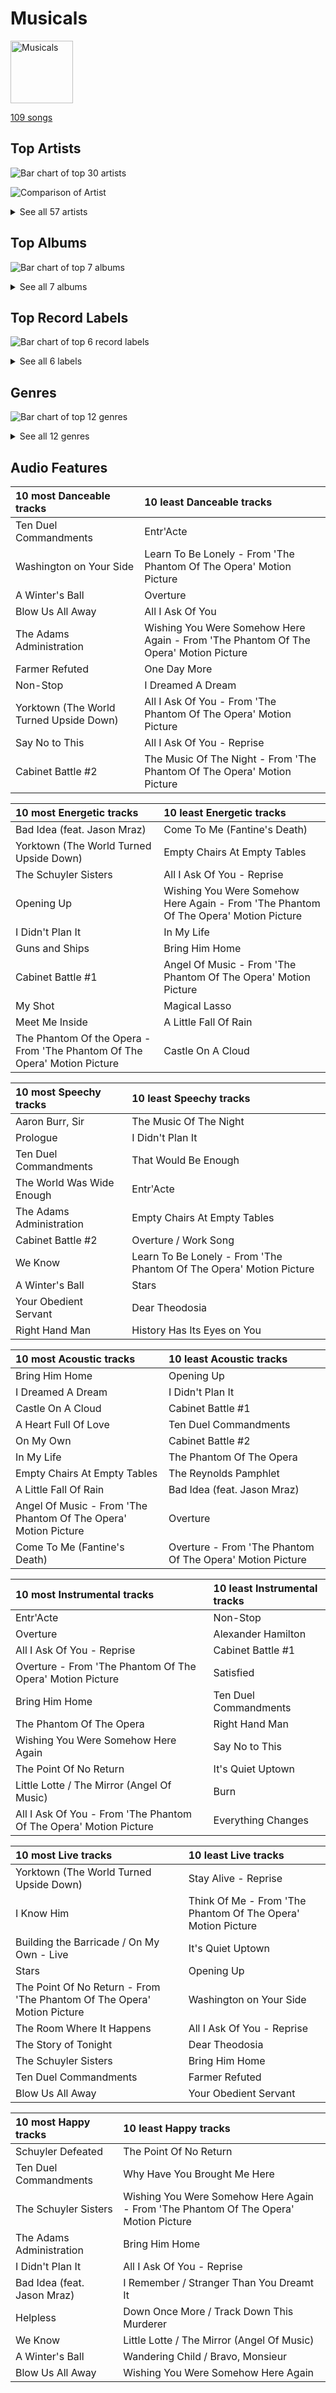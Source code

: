 # Musicals


<img src="https://mosaic.scdn.co/640/ab67616d0000b27311213770e112f78d4075b61fab67616d0000b2732f8d9427fea9dd36a4fb4f1bab67616d0000b27367a1610b21721a06ed7d378eab67616d0000b273d72fb5571087bca0a2fed008" alt="Musicals" width="100" />

[109 songs](musicals_tracks.md)

## Top Artists

![Bar chart of top 30 artists](../images/playlists/musicals/artists.png)

![Comparison of Artist](../images/playlists/musicals/artists_comparison.png)


<details>
<summary>See all 57 artists</summary>

|   Number of Tracks | Art                                                                                              | Artist                                                                                               | 🔗                                                           |
|-------------------:|:-------------------------------------------------------------------------------------------------|:-----------------------------------------------------------------------------------------------------|:------------------------------------------------------------|
|                 33 | <img src="https://i.scdn.co/image/ab67616d0000b2733743f2dba9dde74bf4338540" alt="" width="50" /> | [Original Broadway Cast of Hamilton](../artists/original_broadway_cast_of_hamilton.md)               | [🔗](https://open.spotify.com/artist/3UUJfRbrA2nTbcg4i0MOwu) |
|                 31 | <img src="https://i.scdn.co/image/ab6761610000e5eb5a6fd8ebc62d68a372d51516" alt="" width="50" /> | [Andrew Lloyd Webber](../artists/andrew_lloyd_webber.md)                                             | [🔗](https://open.spotify.com/artist/4aP1lp10BRYZO658B2NwkG) |
|                 30 | <img src="https://i.scdn.co/image/84dc87cca456089fc5cfa2d7593d9d960ca4553f" alt="" width="50" /> | [Lin-Manuel Miranda](../artists/lin_manuel_miranda.md)                                               | [🔗](https://open.spotify.com/artist/4aXXDj9aZnlshx7mzj3W1N) |
|                 22 | <img src="https://i.scdn.co/image/ab6761610000e5ebb35dba51746ae3ebb2d8958b" alt="" width="50" /> | [Leslie Odom Jr.](../artists/leslie_odom_jr_.md)                                                     | [🔗](https://open.spotify.com/artist/3cR4rhS2hBWqI7rJEBacvN) |
|                 21 | <img src="https://i.scdn.co/image/ab67616d0000b27367a1610b21721a06ed7d378e" alt="" width="50" /> | [Phantom Of The Opera Original London Cast](../artists/phantom_of_the_opera_original_london_cast.md) | [🔗](https://open.spotify.com/artist/3LfD2yRlfHAtTryX8rFp25) |
|                 14 | <img src="https://i.scdn.co/image/ab6761610000e5eb282329a46c9727e26cf706aa" alt="" width="50" /> | [Sarah Brightman](../artists/sarah_brightman.md)                                                     | [🔗](https://open.spotify.com/artist/7Ead768rc4ShGxnqtqccU5) |
|                 13 | <img src="https://i.scdn.co/image/ab6761610000e5ebf638289c7621609519d8ad24" alt="" width="50" /> | [Daveed Diggs](../artists/daveed_diggs.md)                                                           | [🔗](https://open.spotify.com/artist/3twuAojvYNrlWZpMkxLm3P) |
|                 12 | <img src="nan" alt="" width="50" />                                                              | [Okieriete Onaodowan](../artists/okieriete_onaodowan.md)                                             | [🔗](https://open.spotify.com/artist/6G3sPhnj4JBCsBVBGvZnkk) |
|                 11 | <img src="https://i.scdn.co/image/ab6761610000e5ebe36c599c230a7fda002d3d34" alt="" width="50" /> | [Anthony Ramos](../artists/anthony_ramos.md)                                                         | [🔗](https://open.spotify.com/artist/660YptcR0hNHJ8iEr1qcse) |
|                 11 | <img src="https://i.scdn.co/image/a9895067694a6b11db54520194cd62255fced01c" alt="" width="50" /> | [Michael Crawford](../artists/michael_crawford.md)                                                   | [🔗](https://open.spotify.com/artist/5fRiVl9fyhUEZhcpMyIxUG) |
|                 11 | <img src="https://i.scdn.co/image/ab67616d0000b273b47bb04577839c77f2e300bd" alt="" width="50" /> | [Phillipa Soo](../artists/phillipa_soo.md)                                                           | [🔗](https://open.spotify.com/artist/2OEGI2wrCVmvavKEOMlccy) |
|                 11 | <img src="https://i.scdn.co/image/ab67616d0000b2737fd79037c10ff7b23d65203c" alt="" width="50" /> | [Steve Barton](../artists/steve_barton.md)                                                           | [🔗](https://open.spotify.com/artist/1gEOIEK9jgpYvvG57BP0US) |
|                  7 | <img src="https://i.scdn.co/image/ab6761610000e5eba25d44efab14a3d43b2f78ea" alt="" width="50" /> | Christopher Jackson                                                                                  | [🔗](https://open.spotify.com/artist/6sLwRSXSUF5JTUnQaFenyj) |
|                  7 | <img src="https://i.scdn.co/image/57eaffbd4a9f606a5848ab974cacfa5ba4ca4b59" alt="" width="50" /> | Emmy Rossum                                                                                          | [🔗](https://open.spotify.com/artist/6JcDqt1rBKIWfnoPjXFYqc) |
|                  7 | <img src="https://i.scdn.co/image/8342768be08c1c9bf4af1d4584a103bcb3042704" alt="" width="50" /> | Colm Wilkinson                                                                                       | [🔗](https://open.spotify.com/artist/4hKV8PcRBaHZqBJjSn8OJE) |
|                  6 | <img src="https://i.scdn.co/image/ab6761610000e5eb0bae7cfd3b32b10154e0b8b3" alt="" width="50" /> | [Sara Bareilles](../artists/sara_bareilles.md)                                                       | [🔗](https://open.spotify.com/artist/2Sqr0DXoaYABbjBo9HaMkM) |
|                  5 | <img src="https://i.scdn.co/image/ab67616d0000b27309f636a08b6f3c5c6368a58c" alt="" width="50" /> | Gerard Butler                                                                                        | [🔗](https://open.spotify.com/artist/7H25O93TTUoaZ0ZaFk318U) |
|                  5 | <img src="https://i.scdn.co/image/ab67616d0000b2735fe78562e8ab0b95a2349f54" alt="" width="50" /> | Renée Elise Goldsberry                                                                               | [🔗](https://open.spotify.com/artist/5VJN4jB6PqqEg4kJiAj6Eu) |
|                  4 | <img src="https://i.scdn.co/image/ab67616d0000b273b9b9b8bf2a5275cf34a5350a" alt="" width="50" /> | Rosemary Ashe                                                                                        | [🔗](https://open.spotify.com/artist/3Oju6zkuJzum4svKeVhKiK) |
|                  3 | <img src="https://i.scdn.co/image/ab6761610000e5eb07ccc2fd86f64d13368998de" alt="" width="50" /> | Jonathan Groff                                                                                       | [🔗](https://open.spotify.com/artist/7KkqUt65v6LMtR369OQ6FB) |
|                  3 | <img src="nan" alt="" width="50" />                                                              | Janet Devenish                                                                                       | [🔗](https://open.spotify.com/artist/7Ev9dg2zamUgQsRUp9DdRl) |
|                  3 | <img src="https://i.scdn.co/image/ab6761610000e5ebb464513265be8765dddc19bb" alt="" width="50" /> | Frances Ruffelle                                                                                     | [🔗](https://open.spotify.com/artist/5uSeMCBhe3DiROdFrwaXkw) |
|                  3 | <img src="nan" alt="" width="50" />                                                              | Terrence Mann                                                                                        | [🔗](https://open.spotify.com/artist/5uBIsYz9WatgoViLG6pVj2) |
|                  3 | <img src="https://i.scdn.co/image/ab67616d0000b273d64bc71c5b3f176aed9763fb" alt="" width="50" /> | David Firth                                                                                          | [🔗](https://open.spotify.com/artist/4kjJU6zIfQi87yTWJMxJNw) |
|                  3 | <img src="https://i.scdn.co/image/2f27b88be41ed8e21e7db0cf192385c14736f8a0" alt="" width="50" /> | Eddie Redmayne                                                                                       | [🔗](https://open.spotify.com/artist/4EJP6Qhk6l18LumCcpEfLw) |
|                  3 | <img src="nan" alt="" width="50" />                                                              | John Savident                                                                                        | [🔗](https://open.spotify.com/artist/2V0W4YzPCESOh86ss7D2QE) |
|                  3 | <img src="nan" alt="" width="50" />                                                              | Mary Millar                                                                                          | [🔗](https://open.spotify.com/artist/1SBvpcra5uod7N0rxJxa3J) |
|                  2 | <img src="https://i.scdn.co/image/ab67616d0000b2736b59fdeebe247885983d6dcf" alt="" width="50" /> | Judy Kuhn                                                                                            | [🔗](https://open.spotify.com/artist/7tHd518aPjJYUgyv9bidBz) |
|                  2 | <img src="https://i.scdn.co/image/ab67616d0000b273f78cfced363cf0e870f0e9ce" alt="" width="50" /> | Michael Maguire                                                                                      | [🔗](https://open.spotify.com/artist/6QjRwce37TfXfjx81KqQ7N) |
|                  2 | <img src="https://i.scdn.co/image/ab6761610000e5eb0011a003b54943e02654e1f4" alt="" width="50" /> | Samantha Barks                                                                                       | [🔗](https://open.spotify.com/artist/4gOl5m9dY7IGAipqpul7GZ) |
|                  2 | <img src="https://i.scdn.co/image/ab6761610000e5eb8c7085cb6bc26d51b510656c" alt="" width="50" /> | Jasmine Cephas-Jones                                                                                 | [🔗](https://open.spotify.com/artist/4H3e5t5utgPvj6Nsuda5QF) |
|                  2 | <img src="nan" alt="" width="50" />                                                              | Robert Billig                                                                                        | [🔗](https://open.spotify.com/artist/3Ybg9gi5V2x6i8OsLc9M7p) |
|                  2 | <img src="https://i.scdn.co/image/ab67616d0000b27354bf67d6993451d2c9eae5e1" alt="" width="50" /> | David Bryant                                                                                         | [🔗](https://open.spotify.com/artist/2yPfp367ZwywK1lbGg00b8) |
|                  2 | <img src="nan" alt="" width="50" />                                                              | Randy Graff                                                                                          | [🔗](https://open.spotify.com/artist/2iRiwwxcJb6fXCxO5jt1cz) |
|                  2 | <img src="nan" alt="" width="50" />                                                              | Patrick Wilson                                                                                       | [🔗](https://open.spotify.com/artist/0z5nxdz5osD8FsmaUDmfC0) |
|                  1 | <img src="https://i.scdn.co/image/ab67616d0000b27350a8f03cc6bd438ca8d306db" alt="" width="50" /> | Students                                                                                             | [🔗](https://open.spotify.com/artist/7oaoEBdRqHXfoiGYa55Atp) |
|                  1 | <img src="https://i.scdn.co/image/ab67616d0000b273170e79548d280867ef12742b" alt="" width="50" /> | Les Misérables Cast                                                                                  | [🔗](https://open.spotify.com/artist/71wy5iisVKXLZgoPxdFi8A) |
|                  1 | <img src="https://i.scdn.co/image/ab6761610000e5ebdc4b4e69e26eb1367eb8b796" alt="" width="50" /> | Jon Rua                                                                                              | [🔗](https://open.spotify.com/artist/69NsP4MC1JbfvKMwpx2oy8) |
|                  1 | <img src="https://i.scdn.co/image/ab67616d0000b273fcbddbda90806eeb748831e8" alt="" width="50" /> | Aaron Tveit                                                                                          | [🔗](https://open.spotify.com/artist/68h2f0WXn4zEctSgNYozXx) |
|                  1 | <img src="https://i.scdn.co/image/7c02f971ca773681ca664c0e3b18f0266db9f20e" alt="" width="50" /> | Minnie Driver                                                                                        | [🔗](https://open.spotify.com/artist/5rNwd5kb1cxVBCQKnDO4b8) |
|                  1 | <img src="https://i.scdn.co/image/ab67616d0000b27354900b60ad3ceff554807176" alt="" width="50" /> | Amanda Seyfried                                                                                      | [🔗](https://open.spotify.com/artist/5RZjpmuD14JKXvB8Ry1G1u) |
|                  1 | <img src="nan" alt="" width="50" />                                                              | John Aron                                                                                            | [🔗](https://open.spotify.com/artist/5Hco9oOhEcTrU0hzzIkoF7) |
|                  1 | <img src="https://i.scdn.co/image/e8f69e48f7ae80c6247fda3bf03d6155ae0d7282" alt="" width="50" /> | Hugh Jackman                                                                                         | [🔗](https://open.spotify.com/artist/5F1aoppMtU3OMiltO8ymJ2) |
|                  1 | <img src="nan" alt="" width="50" />                                                              | Jesse Corti                                                                                          | [🔗](https://open.spotify.com/artist/53vhGhGRoi9ARM7kr3jrz5) |
|                  1 | <img src="https://i.scdn.co/image/ab6761610000e5ebce8d5be6690c6964069ab8e0" alt="" width="50" /> | Jason Mraz                                                                                           | [🔗](https://open.spotify.com/artist/4phGZZrJZRo4ElhRtViYdl) |
|                  1 | <img src="nan" alt="" width="50" />                                                              | Thayne Jasperson                                                                                     | [🔗](https://open.spotify.com/artist/4lSm9vkdpKSs1O8nKflRaB) |
|                  1 | <img src="https://i.scdn.co/image/ab67616d0000b2731a43f0bd7cf9c917edd8398a" alt="" width="50" /> | Donna Vivino                                                                                         | [🔗](https://open.spotify.com/artist/4IDNKwIch36V0UvtfUQF9k) |
|                  1 | <img src="nan" alt="" width="50" />                                                              | Ephraim Sykes                                                                                        | [🔗](https://open.spotify.com/artist/3brilvMAN6ILRUMvaqJWdG) |
|                  1 | <img src="nan" alt="" width="50" />                                                              | Janos Kurucz                                                                                         | [🔗](https://open.spotify.com/artist/3MiTXPOmIgoJioulWki8dz) |
|                  1 | <img src="https://i.scdn.co/image/ab67616d0000b273d5357dc1699d3f51fd2a1ab3" alt="" width="50" /> | Jennifer Ellison                                                                                     | [🔗](https://open.spotify.com/artist/3FAYTkACAc9Ir1snu0ZzSy) |
|                  1 | <img src="nan" alt="" width="50" />                                                              | Sydney James Harcourt                                                                                | [🔗](https://open.spotify.com/artist/2fHcpUAFhqmfloo2HkBN3e) |
|                  1 | <img src="https://i.scdn.co/image/ab67616d0000b273c77218620de388c559ba5bbb" alt="" width="50" /> | Ariana DeBose                                                                                        | [🔗](https://open.spotify.com/artist/1Np9GsrPO7dlczjvdehBxs) |
|                  1 | <img src="https://i.scdn.co/image/09f4a0a499359540e40075f8e912d7c3e94bc4a6" alt="" width="50" /> | Anne Hathaway                                                                                        | [🔗](https://open.spotify.com/artist/0nIyPY7J7G68WgQEOLHn0x) |
|                  1 | <img src="nan" alt="" width="50" />                                                              | Braden Danner                                                                                        | [🔗](https://open.spotify.com/artist/0n5FRSY5ldzVwzb6Tq9Ya3) |
|                  1 | <img src="nan" alt="" width="50" />                                                              | Les Misérables - 10th Anniversary Concert Cast                                                       | [🔗](https://open.spotify.com/artist/0cRX0gc8vmwKmV0RWqCV2L) |
|                  1 | <img src="nan" alt="" width="50" />                                                              | Sasha Hutchings                                                                                      | [🔗](https://open.spotify.com/artist/0Pg2rEmiZEnmxw4eQwtvsR) |
|                  1 | <img src="https://i.scdn.co/image/df5bb0e7652e77a8c259f269564ec4ee1eccd717" alt="" width="50" /> | Cindy Benson                                                                                         | [🔗](https://open.spotify.com/artist/0OIRFXSbEOgnGZXXccjvgt) |

</details>


## Top Albums

![Bar chart of top 7 albums](../images/playlists/musicals/albums.png)


<details>
<summary>See all 7 albums</summary>

|   Number of Tracks | Art                                                                                              | Album                                                                 | 🔗                                                          |
|-------------------:|:-------------------------------------------------------------------------------------------------|:----------------------------------------------------------------------|:-----------------------------------------------------------|
|                 46 | <img src="https://i.scdn.co/image/ab67616d0000b273d72fb5571087bca0a2fed008" alt="" width="50" /> | Hamilton (Original Broadway Cast Recording)                           | [🔗](https://open.spotify.com/album/1kCHru7uhxBUdzkm4gzRQc) |
|                 21 | <img src="https://i.scdn.co/image/ab67616d0000b27367a1610b21721a06ed7d378e" alt="" width="50" /> | The Phantom Of The Opera                                              | [🔗](https://open.spotify.com/album/36bEg6FTBaZGLg9ngJZIU6) |
|                 20 | <img src="https://i.scdn.co/image/ab67616d0000b27311213770e112f78d4075b61f" alt="" width="50" /> | Les Misérables (Original Broadway Cast Recording)                     | [🔗](https://open.spotify.com/album/3jbKDx0zB1QoJQTw8i1AvD) |
|                 10 | <img src="https://i.scdn.co/image/ab67616d0000b2732f8d9427fea9dd36a4fb4f1b" alt="" width="50" /> | The Phantom Of The Opera (Original Motion Picture Soundtrack)         | [🔗](https://open.spotify.com/album/1zwEN9cLtWg39zFJnj8brt) |
|                  6 | <img src="https://i.scdn.co/image/ab67616d0000b2737acf0cb659dceb25ddbfd39a" alt="" width="50" /> | What's Inside: Songs from Waitress                                    | [🔗](https://open.spotify.com/album/1s6codM2ZAB008t9GTyaEk) |
|                  5 | <img src="https://i.scdn.co/image/ab67616d0000b2739c0f9e625ee5cac9e2abfc6e" alt="" width="50" /> | Les Misérables: The Motion Picture Soundtrack Deluxe (Deluxe Edition) | [🔗](https://open.spotify.com/album/0I6Bl1dVB1hQsSoQF6KuTg) |
|                  1 | <img src="https://i.scdn.co/image/ab67616d0000b2732f1248549faa5010a0550e93" alt="" width="50" /> | Les Misérables: In Concert at the Royal Albert Hall                   | [🔗](https://open.spotify.com/album/15L0rrHDr8Q21y7e8WAo8S) |

</details>


## Top Record Labels

![Bar chart of top 6 record labels](../images/playlists/musicals/labels.png)


<details>
<summary>See all 6 labels</summary>

|   Number of Tracks | Label                                                                           |
|-------------------:|:--------------------------------------------------------------------------------|
|                 46 | [Atlantic Records](../labels/atlantic_records.md)                               |
|                 26 | [Polydor Records](../labels/polydor_records.md)                                 |
|                 20 | [Verve (Adult Contemporary) MC](../labels/verve__adult_contemporary__mc.md)     |
|                 10 | [UMC (Universal Music Catalogue)](../labels/umc__universal_music_catalogue_.md) |
|                  6 | [Epic](../labels/epic.md)                                                       |
|                  1 | [First Night Records](../labels/first_night_records.md)                         |

</details>


## Genres

![Bar chart of top 12 genres](../images/playlists/musicals/genres.png)


<details>
<summary>See all 12 genres</summary>

|   Number of Tracks | Genre                                     |
|-------------------:|:------------------------------------------|
|                 91 | [show tunes](../genres/show_tunes.md)     |
|                 60 | [hollywood](../genres/hollywood.md)       |
|                 52 | [broadway](../genres/broadway.md)         |
|                 37 | west end                                  |
|                 10 | vocal jazz                                |
|                  7 | [pop](../genres/pop.md)                   |
|                  6 | [pop rock](../genres/pop_rock.md)         |
|                  6 | [neo mellow](../genres/neo_mellow.md)     |
|                  6 | [lilith](../genres/lilith.md)             |
|                  6 | [acoustic pop](../genres/acoustic_pop.md) |
|                  2 | movie tunes                               |
|                  2 | alternative hip hop                       |

</details>


## Audio Features

| 10 most Danceable tracks                | 10 least Danceable tracks                                                            |
|:----------------------------------------|:-------------------------------------------------------------------------------------|
| Ten Duel Commandments                   | Entr'Acte                                                                            |
| Washington on Your Side                 | Learn To Be Lonely - From 'The Phantom Of The Opera' Motion Picture                  |
| A Winter's Ball                         | Overture                                                                             |
| Blow Us All Away                        | All I Ask Of You                                                                     |
| The Adams Administration                | Wishing You Were Somehow Here Again - From 'The Phantom Of The Opera' Motion Picture |
| Farmer Refuted                          | One Day More                                                                         |
| Non-Stop                                | I Dreamed A Dream                                                                    |
| Yorktown (The World Turned Upside Down) | All I Ask Of You - From 'The Phantom Of The Opera' Motion Picture                    |
| Say No to This                          | All I Ask Of You - Reprise                                                           |
| Cabinet Battle #2                       | The Music Of The Night - From 'The Phantom Of The Opera' Motion Picture              |

| 10 most Energetic tracks                                                  | 10 least Energetic tracks                                                            |
|:--------------------------------------------------------------------------|:-------------------------------------------------------------------------------------|
| Bad Idea (feat. Jason Mraz)                                               | Come To Me (Fantine's Death)                                                         |
| Yorktown (The World Turned Upside Down)                                   | Empty Chairs At Empty Tables                                                         |
| The Schuyler Sisters                                                      | All I Ask Of You - Reprise                                                           |
| Opening Up                                                                | Wishing You Were Somehow Here Again - From 'The Phantom Of The Opera' Motion Picture |
| I Didn't Plan It                                                          | In My Life                                                                           |
| Guns and Ships                                                            | Bring Him Home                                                                       |
| Cabinet Battle #1                                                         | Angel Of Music - From 'The Phantom Of The Opera' Motion Picture                      |
| My Shot                                                                   | Magical Lasso                                                                        |
| Meet Me Inside                                                            | A Little Fall Of Rain                                                                |
| The Phantom Of the Opera - From 'The Phantom Of The Opera' Motion Picture | Castle On A Cloud                                                                    |

| 10 most Speechy tracks    | 10 least Speechy tracks                                             |
|:--------------------------|:--------------------------------------------------------------------|
| Aaron Burr, Sir           | The Music Of The Night                                              |
| Prologue                  | I Didn't Plan It                                                    |
| Ten Duel Commandments     | That Would Be Enough                                                |
| The World Was Wide Enough | Entr'Acte                                                           |
| The Adams Administration  | Empty Chairs At Empty Tables                                        |
| Cabinet Battle #2         | Overture / Work Song                                                |
| We Know                   | Learn To Be Lonely - From 'The Phantom Of The Opera' Motion Picture |
| A Winter's Ball           | Stars                                                               |
| Your Obedient Servant     | Dear Theodosia                                                      |
| Right Hand Man            | History Has Its Eyes on You                                         |

| 10 most Acoustic tracks                                         | 10 least Acoustic tracks                                  |
|:----------------------------------------------------------------|:----------------------------------------------------------|
| Bring Him Home                                                  | Opening Up                                                |
| I Dreamed A Dream                                               | I Didn't Plan It                                          |
| Castle On A Cloud                                               | Cabinet Battle #1                                         |
| A Heart Full Of Love                                            | Ten Duel Commandments                                     |
| On My Own                                                       | Cabinet Battle #2                                         |
| In My Life                                                      | The Phantom Of The Opera                                  |
| Empty Chairs At Empty Tables                                    | The Reynolds Pamphlet                                     |
| A Little Fall Of Rain                                           | Bad Idea (feat. Jason Mraz)                               |
| Angel Of Music - From 'The Phantom Of The Opera' Motion Picture | Overture                                                  |
| Come To Me (Fantine's Death)                                    | Overture - From 'The Phantom Of The Opera' Motion Picture |

| 10 most Instrumental tracks                                       | 10 least Instrumental tracks   |
|:------------------------------------------------------------------|:-------------------------------|
| Entr'Acte                                                         | Non-Stop                       |
| Overture                                                          | Alexander Hamilton             |
| All I Ask Of You - Reprise                                        | Cabinet Battle #1              |
| Overture - From 'The Phantom Of The Opera' Motion Picture         | Satisfied                      |
| Bring Him Home                                                    | Ten Duel Commandments          |
| The Phantom Of The Opera                                          | Right Hand Man                 |
| Wishing You Were Somehow Here Again                               | Say No to This                 |
| The Point Of No Return                                            | It's Quiet Uptown              |
| Little Lotte / The Mirror (Angel Of Music)                        | Burn                           |
| All I Ask Of You - From 'The Phantom Of The Opera' Motion Picture | Everything Changes             |

| 10 most Live tracks                                                     | 10 least Live tracks                                         |
|:------------------------------------------------------------------------|:-------------------------------------------------------------|
| Yorktown (The World Turned Upside Down)                                 | Stay Alive - Reprise                                         |
| I Know Him                                                              | Think Of Me - From 'The Phantom Of The Opera' Motion Picture |
| Building the Barricade / On My Own - Live                               | It's Quiet Uptown                                            |
| Stars                                                                   | Opening Up                                                   |
| The Point Of No Return - From 'The Phantom Of The Opera' Motion Picture | Washington on Your Side                                      |
| The Room Where It Happens                                               | All I Ask Of You - Reprise                                   |
| The Story of Tonight                                                    | Dear Theodosia                                               |
| The Schuyler Sisters                                                    | Bring Him Home                                               |
| Ten Duel Commandments                                                   | Farmer Refuted                                               |
| Blow Us All Away                                                        | Your Obedient Servant                                        |

| 10 most Happy tracks        | 10 least Happy tracks                                                                |
|:----------------------------|:-------------------------------------------------------------------------------------|
| Schuyler Defeated           | The Point Of No Return                                                               |
| Ten Duel Commandments       | Why Have You Brought Me Here                                                         |
| The Schuyler Sisters        | Wishing You Were Somehow Here Again - From 'The Phantom Of The Opera' Motion Picture |
| The Adams Administration    | Bring Him Home                                                                       |
| I Didn't Plan It            | All I Ask Of You - Reprise                                                           |
| Bad Idea (feat. Jason Mraz) | I Remember / Stranger Than You Dreamt It                                             |
| Helpless                    | Down Once More / Track Down This Murderer                                            |
| We Know                     | Little Lotte / The Mirror (Angel Of Music)                                           |
| A Winter's Ball             | Wandering Child / Bravo, Monsieur                                                    |
| Blow Us All Away            | Wishing You Were Somehow Here Again                                                  |
